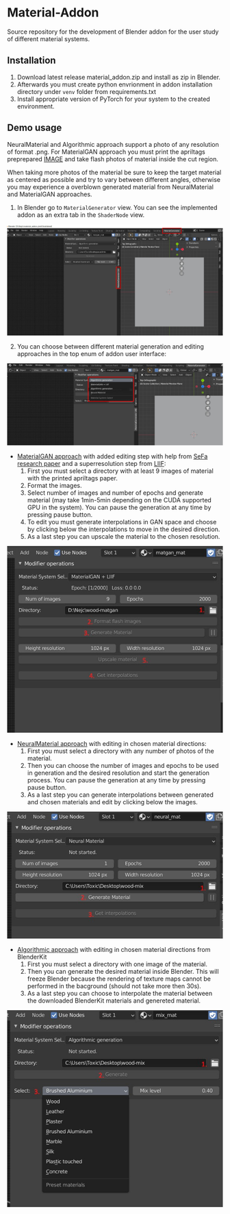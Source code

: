 # Material-Addon

Source repository for the development of Blender addon for the 
user study of different material systems.

## Installation

1. Download latest release material_addon.zip and install as zip in Blender.
2. Afterwards you must create python envrionment in addon installation directory under `venv` folder from requirements.txt
3. Install appropriate version of PyTorch for your system to the created environment.

## Demo usage

NeuralMaterial and Algorithmic approach support a photo of any resolution of format .png.
For MaterialGAN approach you must print the apriltags preprepared [IMAGE](docs/tag36h11_print.png) and take flash photos of material
inside the cut region.

When taking more photos of the material be sure to keep the target material as centered as possible and try to vary between different 
angles, otherwise you may experience a overblown generated material from NeuralMaterial and MaterialGAN approaches.

1. In Blender go to `MaterialGenerator` view. You can see the implemented addon as an extra tab in the `ShaderNode` view.

![MaterialGenerator view](docs/step_3.jpg)

2. You can choose between different material generation and editing approaches in the top enum of addon user interface:

![Choose an approach](docs/step_4.jpg)

- [MaterialGAN approach](https://github.com/tflsguoyu/materialgan) with added editing step with help from [SeFa research paper](https://github.com/genforce/sefa) and a superresolution step from [LIIF](https://github.com/yinboc/liif):
    1. First you must select a directory with at least 9 images of material with the printed apriltags paper.
    2. Format the images.
    3. Select number of images and number of epochs and generate material (may take 1min-5min depending on the CUDA supported GPU in the system). You can pause the generation at any time by pressing pause button.
    4. To edit you must generate interpolations in GAN space and choose by clicking below the interpolations to move in the desired direction.
    5. As a last step you can upscale the material to the chosen resolution.

![MaterialGAN approach](docs/matgan.jpg)

- [NeuralMaterial approach](https://github.com/henzler/neuralmaterial) with editing in chosen material directions:
    1. First you must select a directory with any number of photos of the material.
    2. Then you can choose the number of images and epochs to be used in generation and the desired resolution and start the generation process. You can pause the generation at any time by pressing pause button.
    3. As a last step you can generate interpolations between generated and chosen materials and edit by clicking below the images.

![NeuralMaterial approach](docs/neuralmat.jpg)

- [Algorithmic approach](https://github.com/cgvirus/photo-to-pbr-texture-blender) with editing in chosen material directions from BlenderKit 
    1. First you must select a directory with one image of the material.
    2. Then you can generate the desired material inside Blender. This will freeze Blender because the rendering of texture maps cannot be performed in the bacground (should not take more then 30s).
    3. As a last step you can choose to interpolate the material between the downloaded BlenderKit materials and genereted material. 

![Algorithmic approach](docs/mixmat.jpg)

